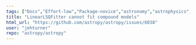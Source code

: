 ```yaml
---
tags: ["Docs","Effort-low","Package-novice","astronomy","astrophysics","astropy","modeling","python","science"]
title: "LinearLSQFitter cannot fit compound models"
html_url: "https://github.com/astropy/astropy/issues/6038"
user: "jehturner"
repo: "astropy/astropy"
---
```


